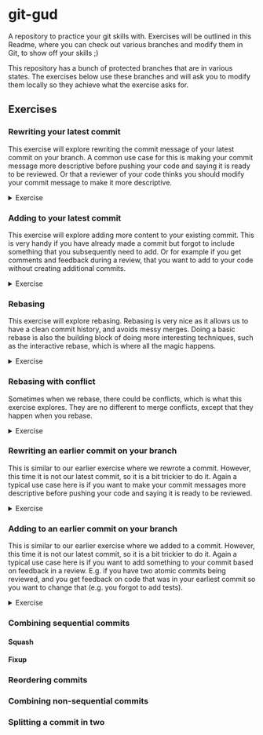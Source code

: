 # git-gud
A repository to practice your git skills with. Exercises will be outlined in this Readme, where you can check out various branches and modify them in Git, to show off your skills ;)

This repository has a bunch of protected branches that are in various states. The exercises below use these branches and will ask you to modify them locally so they achieve what the exercise asks for.

## Exercises

### Rewriting your latest commit

This exercise will explore rewriting the commit message of your latest commit on your branch. A common use case for this is making your commit message more descriptive before pushing your code and saying it is ready to be reviewed. Or that a reviewer of your code thinks you should modify your commit message to make it more descriptive. 

<details>
<summary>Exercise</summary>

##### Setup
Check out the branch `exercise-latest-commit-rewrite`.

Confirm that if you run `git --no-pager log --pretty=format:%s 81795d5..HEAD` you see the following:
```commandline
git --no-pager log --pretty=format:%s 81795d5..HEAD

CHANGE ME
```
This command shows the commit messages between the HEAD of your branch and the commit where `exercise-latest-commit-rewrite` branched off of (if there is a % that can be ignored).

##### Task
Change the message of the latest commit so that it instead displays the following:

```commandline
git --no-pager log --pretty=format:%s 81795d5..HEAD

changed%
```

</details>

### Adding to your latest commit
This exercise will explore adding more content to your existing commit. This is very handy if you have already made a commit but forgot to include something that you subsequently need to add. Or for example if you get comments and feedback during a review, that you want to add to your code without creating additional commits.

<details>
<summary>Exercise</summary>

##### Setup
Check out the branch `exercise-latest-commit-add-file`.

Confirm that if you run `git --no-pager diff -r ffd218f HEAD` you see the following:
```commandline
git --no-pager diff -r ffd218f HEAD

diff --git a/some_file.txt b/some_file.txt
new file mode 100644
index 0000000..c915c72
--- /dev/null
+++ b/some_file.txt
@@ -0,0 +1 @@
+A file to demonstrate adding to commits.
```
This command shows the changes between the HEAD of your branch and the commit where `exercise-latest-commit-add-file` branched off of (The actual changes is what's important here, not the info at the top).

##### Task
Add to the latest commit so that we include another line in the file:

```commandline
git --no-pager diff -r ffd218f HEAD

diff --git a/some_file.txt b/some_file.txt
new file mode 100644
index 0000000..b835cea
--- /dev/null
+++ b/some_file.txt
@@ -0,0 +1,2 @@
+A file to demonstrate adding to commits.
+Changes I've added!
```

</details>

### Rebasing
This exercise will explore rebasing. Rebasing is very nice as it allows us to have a clean commit history, and avoids messy merges. Doing a basic rebase is also the building block of doing more interesting techniques, such as the interactive rebase, which is where all the magic happens.

<details>
<summary>Exercise</summary>

##### Setup

In this exercise we'll be playing with two branches. The first one is `exercise-rebasing-base`. Pretend to see this one as the 'main' branch in your repo. This is typically the branch you want to merge your work into eventually. The other branch we will be using is `exercise-rebasing-rebase-branch`. Pretend this is your 'feature' branch that you've been doing development on.

The key thing to notice here is that work has been happening on our base branch after we branched off with our feature branch. If you do `git log origin/exercise-rebasing-rebase-branch` you can see that there is a commit to 'add sample file 2', however you can't see the 'add sample file 1' commit. This is because we branched off of the base branch before this commit happened (we branched off at b9dd7a0). If you do `git log origin/exercise-rebasing-base` you can see that we've added the 'add sample file 1' commit after where we branched off.

Check out the branch `exercise-rebasing-rebase-branch` and run `git --no-pager log --pretty=format:%s b9dd7a0..HEAD` to confirm you can only see the 'add sample file 2' commit:

```commandline
git --no-pager log --pretty=format:%s b9dd7a0..HEAD

add sample file 2 (should be applied after sample file 1)
```

##### Task
Rebase `exercise-rebasing-rebase-branch` onto `exercise-rebasing-base` so that the 'feature' branch will have its commits on top of the 'base' branch. Output should look like this:

```commandline
git --no-pager log --pretty=format:%s b9dd7a0..HEAD

add sample file 2 (should be applied after sample file 1)
add sample file 1 (should be applied before sample file 2)
```

If you do a simple `git log` you should now see that the base of your feature branch is again on top of the base branch, with your extra commit adding file 2.

</details>

### Rebasing with conflict

Sometimes when we rebase, there could be conflicts, which is what this exercise explores. They are no different to merge conflicts, except that they happen when you rebase.

<details>
<summary>Exercise</summary>

##### Setup

Base branch: `exercise-rebase-conflict-base`
Feature branch: `exercise-rebase-conflict-feature`

Similar to the other rebasing exercise above, in this one we want to rebase a 'feature' branch on top of a 'base' branch. However, this time there will be conflicts... The base branch has 2 commits: 1 that adds a file, and a subsequent 1 that appends a sentence in the file. The feature branch branched off of the base branch after the file was added but before the sentence was appended. The feature branch has 1 commit that prepends a sentence to the same file.

Check out the branch `exercise-rebase-conflict-feature` and run `git --no-pager log --pretty=format:%s 7a8be75..HEAD` to confirm you can only see the 'prepend sentence' commit:

```commandline
git --no-pager log --pretty=format:%s 7a8be75..HEAD

prepend sentence to rebase example file
```

##### Task
Rebase `exercise-rebase-conflict-feature` onto `exercise-rebase-conflict-base` so that the 'feature' branch will have its commits on top of the 'base' branch. As part of this you will need to resolve some conflicts. The commits should look like this:

```commandline
git --no-pager log --pretty=format:%s 7a8be75..HEAD

prepend sentence to rebase example file
append sentence to rebase example file
```

`rebase_example.txt` should look like this:

```text
This sentence is added on the feature branch and should be at the beginning. This is a text file to showcase rebasing with conflicts. This sentence is added on the base branch and should be at the end.
```

If you do a simple `git log` you should now see that the base of your feature branch is again on top of the base branch, with your extra commit adding file 2.

</details>

### Rewriting an earlier commit on your branch

This is similar to our earlier exercise where we rewrote a commit. However, this time it is not our latest commit, so it is a bit trickier to do it. Again a typical use case here is if you want to make your commit messages more descriptive before pushing your code and saying it is ready to be reviewed.

<details>

<summary>Exercise</summary>

##### Setup

This time, we have the branch `exercise-rewrite-early-commit` with two commits on it:

```commandline
git --no-pager log --pretty=format:%s 33dc87..HEAD

the world's most perfect commit message that no one should ruin
CHANGE ME
```

Note that the 'CHANGE ME' commit is _after_ your perfect commit message. I.e. we don't want to ruin our already perfect commit message.

##### Task
Change the 'CHANGE ME' commit message to instead say 'changed'. The other commit message should stay the same.

```commandline
git --no-pager log --pretty=format:%s 33dc87..HEAD

the world's most perfect commit message that no one should ruin
changed
```

</details>


### Adding to an earlier commit on your branch

This is similar to our earlier exercise where we added to a commit. However, this time it is not our latest commit, so it is a bit trickier to do it. Again a typical use case here is if you want to add something to your commit based on feedback in a review. E.g. if you have two atomic commits being reviewed, and you get feedback on code that was in your earliest commit so you want to change that (e.g. you forgot to add tests).

<details>

<summary>Exercise</summary>

##### Setup

This time, we have the branch `exercise-early-commit-add` with two commits on it. We want to change the file `file_to_modify.txt` added in f4016d0 (1 commit before the tip of the branch):

```commandline
git diff 0f0606 exercise-early-commit-add~1

diff --git a/file_to_modify.txt b/file_to_modify.txt
new file mode 100644
index 0000000..86a11f6
--- /dev/null
+++ b/file_to_modify.txt
@@ -0,0 +1 @@
+Add a line below this one
```

##### Task
Change the second to last commit so that you add an extra line to the file:

```commandline
git --no-pager diff 0f0606 exercise-early-commit-add~1

diff --git a/file_to_modify.txt b/file_to_modify.txt
new file mode 100644
index 0000000..5ad6477
--- /dev/null
+++ b/file_to_modify.txt
@@ -0,0 +1,2 @@
+Add a line below this one
+Hi there, I'm a new line
```

The other commit should stay the same.

</details>

### Combining sequential commits

#### Squash

#### Fixup

### Reordering commits

### Combining non-sequential commits

### Splitting a commit in two


